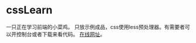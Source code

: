 # cssLearn
一只正在学习前端的小菜鸡。
只放示例成品，css使用less预处理器。有需要者可以开控制台或者下载来看代码。
[在线网址](http://voderl.cn/web "Markdown")。
